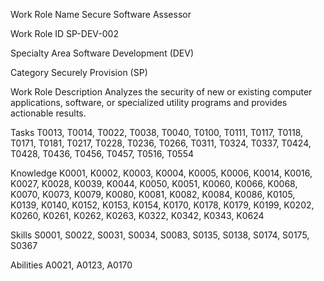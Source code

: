 Work Role Name Secure Software Assessor

Work Role ID SP-DEV-002

Specialty Area Software Development (DEV)

Category Securely Provision (SP)

Work Role Description
Analyzes the security of new or existing computer applications, software, or
specialized utility programs and provides actionable results.

Tasks T0013, T0014, T0022, T0038, T0040, T0100, T0111, T0117, T0118, T0171,
T0181, T0217, T0228, T0236, T0266, T0311, T0324, T0337, T0424, T0428,
T0436, T0456, T0457, T0516, T0554

Knowledge K0001, K0002, K0003, K0004, K0005, K0006, K0014, K0016, K0027, K0028,
K0039, K0044, K0050, K0051, K0060, K0066, K0068, K0070, K0073, K0079,
K0080, K0081, K0082, K0084, K0086, K0105, K0139, K0140, K0152, K0153,
K0154, K0170, K0178, K0179, K0199, K0202, K0260, K0261, K0262, K0263,
K0322, K0342, K0343, K0624

Skills S0001, S0022, S0031, S0034, S0083, S0135, S0138, S0174, S0175, S0367

Abilities A0021, A0123, A0170
